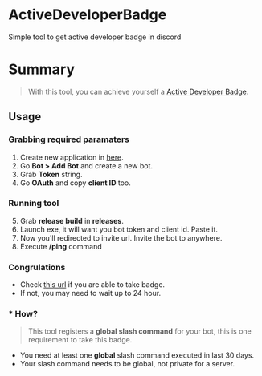 # ActiveDeveloperBadge
Simple tool to get active developer badge in discord

# Summary
> With this tool, you can achieve yourself a [Active Developer Badge](https://support-dev.discord.com/hc/en-us/articles/10113997751447-Active-Developer-Badge).

## Usage

### Grabbing required paramaters

1. Create new application in [here](https://discord.com/developers/applications).
2. Go **Bot > Add Bot** and create a new bot.
3. Grab **Token** string.
4. Go **OAuth** and copy **client ID** too.

### Running tool
5. Grab **release build** in **releases**.
6. Launch exe, it will want you bot token and client id. Paste it.
7. Now you'll redirected to invite url. Invite the bot to anywhere. 
8. Execute **/ping** command

### Congrulations
- Check [this url](https://discord.com/developers/active-developer) if you are able to take badge.
- If not, you may need to wait up to 24 hour. 

### * How?
> This tool registers a **global slash command** for your bot, this is one requirement to take this badge.

* You need at least one **global** slash command executed in last 30 days.
* Your slash command needs to be global, not private for a server.

